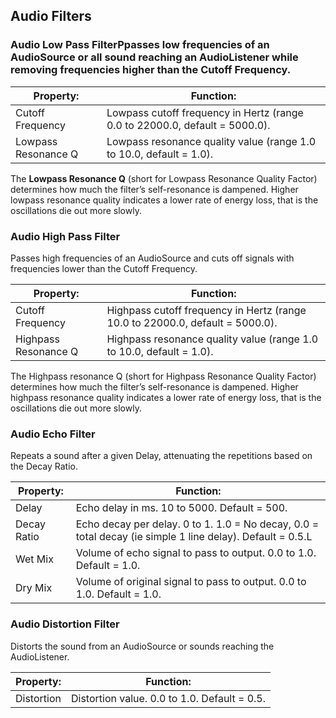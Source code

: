 ## Audio Filters

### Audio Low Pass FilterPpasses low frequencies of an AudioSource or all sound reaching an AudioListener while removing frequencies higher than the Cutoff Frequency.
 
| Property: | Function: |
| --- | --- |
| Cutoff Frequency | Lowpass cutoff frequency in Hertz (range 0.0 to 22000.0, default = 5000.0). |
| Lowpass Resonance Q | Lowpass resonance quality value (range 1.0 to 10.0, default = 1.0). |

The **Lowpass Resonance Q** (short for Lowpass Resonance Quality Factor) determines how much the filter’s self-resonance is dampened. Higher lowpass resonance quality indicates a lower rate of energy loss, that is the oscillations die out more slowly.

### Audio High Pass Filter
Passes high frequencies of an AudioSource and cuts off signals with frequencies lower than the Cutoff Frequency.

| Property: | Function: |
| --- | --- |
| Cutoff Frequency | Highpass cutoff frequency in Hertz (range 10.0 to 22000.0, default = 5000.0). |
| Highpass Resonance Q | Highpass resonance quality value (range 1.0 to 10.0, default = 1.0). |

The Highpass resonance Q (short for Highpass Resonance Quality Factor) determines how much the filter’s self-resonance is dampened. Higher highpass resonance quality indicates a lower rate of energy loss, that is the oscillations die out more slowly.

### Audio Echo Filter
Repeats a sound after a given Delay, attenuating the repetitions based on the Decay Ratio.

| Property: | Function: |
| --- | --- |
| Delay | Echo delay in ms. 10 to 5000. Default = 500. |
| Decay Ratio | Echo decay per delay. 0 to 1. 1.0 = No decay, 0.0 = total decay (ie simple 1 line delay). Default = 0.5.L |
| Wet Mix | Volume of echo signal to pass to output. 0.0 to 1.0. Default = 1.0. |
| Dry Mix | Volume of original signal to pass to output. 0.0 to 1.0. Default = 1.0. |

### Audio Distortion Filter
Distorts the sound from an AudioSource or sounds reaching the AudioListener.

| Property: | Function: |
| --- | --- |
| Distortion | Distortion value. 0.0 to 1.0. Default = 0.5. |





